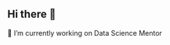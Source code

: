 ## Hi there 👋

<!--
**amogh-b59/amogh-b59** is a ✨ _special_ ✨ repository because its `README.md` (this file) appears on your GitHub profile.

Here are some ideas to get you started:

🌱 I’m currently learning Gen AI& LLMs
👯 I’m looking to collaborate on Data Science Projects
🤔 I’m looking for help with 
💬 Ask me about ...
📫 How to reach me: ...
😄 Pronouns: ...
⚡ Fun fact: ...
-->
🔭 I’m currently working on Data Science Mentor
